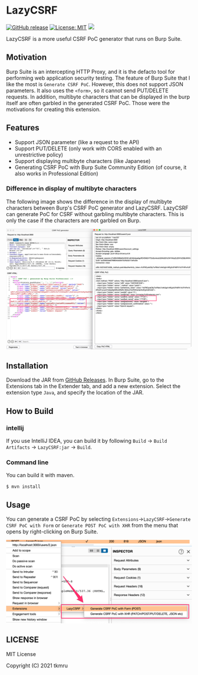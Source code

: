 # LazyCSRF

[![GitHub release](https://img.shields.io/github/v/release/tkmru/lazycsrf.svg)](https://github.com/tkmru/lazycsrf/releases/latest)
[![License: MIT](https://img.shields.io/badge/License-MIT-blue.svg)](https://github.com/tkmru/lazycsrf/blob/main/LICENSE.md)
[![](https://img.shields.io/badge/Black%20Hat%20Arsenal-EUROPE%202021-blue.svg)](https://www.blackhat.com/eu-21/arsenal/schedule/index.html#lazycsrf-a-more-useful-csrf-poc-generator-on-burpsuite-25088)

LazyCSRF is a more useful CSRF PoC generator that runs on Burp Suite.

## Motivation
Burp Suite is an intercepting HTTP Proxy, and it is the defacto tool for performing web application security testing.
The feature of Burp Suite that I like the most is `Generate CSRF PoC`. 
However, this does not support JSON parameters. 
It also uses the `<form>`, so it cannot send PUT/DELETE requests.
In addition, multibyte characters that can be displayed in the burp itself are often garbled in the generated CSRF PoC.
Those were the motivations for creating this extension.

## Features

- Support JSON parameter (like a request to the API)
- Support PUT/DELETE (only work with CORS enabled with an unrestrictive policy)
- Support displaying multibyte characters (like Japanese)
- Generating CSRF PoC with Burp Suite Community Edition (of course, it also works in Professional Edition)

### Difference in display of multibyte characters

The following image shows the difference in the display of multibyte characters between Burp's CSRF PoC generator and LazyCSRF.
LazyCSRF can generate PoC for CSRF without garbling multibyte characters.
This is only the case if the characters are not garbled on Burp.

![display-japanese](./img/display-japanese.png)

## Installation

Download the JAR from [GitHub Releases](https://github.com/tkmru/lazyCSRF/releases/).
In Burp Suite, go to the Extensions tab in the Extender tab, and add a new extension. 
Select the extension type `Java`, and specify the location of the JAR.

## How to Build
### intellij

If you use IntelliJ IDEA, you can build it by following `Build` -> `Build Artifacts` -> `LazyCSRF:jar` -> `Build`.

### Command line

You can build it with maven.

```
$ mvn install
```

## Usage
You can generate a CSRF PoC by selecting `Extensions`->`LazyCSRF`->`Generate CSRF PoC with Form` or `Generate POST PoC with XHR` from the menu that opens by right-clicking on Burp Suite.

![menu](./img/menu.png)

## LICENSE

MIT License

Copyright (C) 2021 tkmru
